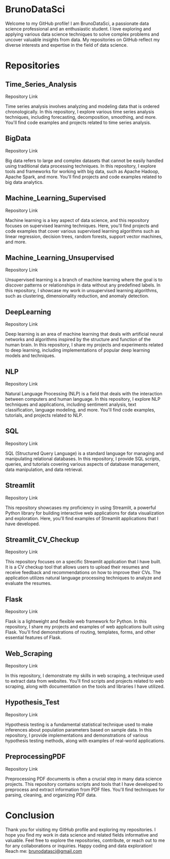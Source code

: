# BrunoDataSci
Welcome to my GitHub profile! I am BrunoDataSci, a passionate data science professional and an enthusiastic student. I love exploring and applying various data science techniques to solve complex problems and uncover valuable insights from data. My repositories on GitHub reflect my diverse interests and expertise in the field of data science.

# Repositories

## Time_Series_Analysis
Repository Link

Time series analysis involves analyzing and modeling data that is ordered chronologically. In this repository, I explore various time series analysis techniques, including forecasting, decomposition, smoothing, and more. You'll find code examples and projects related to time series analysis.

## BigData
Repository Link

Big data refers to large and complex datasets that cannot be easily handled using traditional data processing techniques. In this repository, I explore tools and frameworks for working with big data, such as Apache Hadoop, Apache Spark, and more. You'll find projects and code examples related to big data analytics.

## Machine_Learning_Supervised
Repository Link

Machine learning is a key aspect of data science, and this repository focuses on supervised learning techniques. Here, you'll find projects and code examples that cover various supervised learning algorithms such as linear regression, decision trees, random forests, support vector machines, and more.

## Machine_Learning_Unsupervised
Repository Link

Unsupervised learning is a branch of machine learning where the goal is to discover patterns or relationships in data without any predefined labels. In this repository, I showcase my work in unsupervised learning algorithms, such as clustering, dimensionality reduction, and anomaly detection.

## DeepLearning
Repository Link

Deep learning is an area of machine learning that deals with artificial neural networks and algorithms inspired by the structure and function of the human brain. In this repository, I share my projects and experiments related to deep learning, including implementations of popular deep learning models and techniques.

## NLP
Repository Link

Natural Language Processing (NLP) is a field that deals with the interaction between computers and human language. In this repository, I explore NLP techniques and applications, including sentiment analysis, text classification, language modeling, and more. You'll find code examples, tutorials, and projects related to NLP.

## SQL
Repository Link

SQL (Structured Query Language) is a standard language for managing and manipulating relational databases. In this repository, I provide SQL scripts, queries, and tutorials covering various aspects of database management, data manipulation, and data retrieval.

## Streamlit
Repository Link

This repository showcases my proficiency in using Streamlit, a powerful Python library for building interactive web applications for data visualization and exploration. Here, you'll find examples of Streamlit applications that I have developed.

## Streamlit_CV_Checkup
Repository Link

This repository focuses on a specific Streamlit application that I have built. It is a CV checkup tool that allows users to upload their resumes and receive feedback and recommendations on how to improve their CVs. The application utilizes natural language processing techniques to analyze and evaluate the resumes.

## Flask
Repository Link

Flask is a lightweight and flexible web framework for Python. In this repository, I share my projects and examples of web applications built using Flask. You'll find demonstrations of routing, templates, forms, and other essential features of Flask.

## Web_Scraping
Repository Link

In this repository, I demonstrate my skills in web scraping, a technique used to extract data from websites. You'll find scripts and projects related to web scraping, along with documentation on the tools and libraries I have utilized.

## Hypothesis_Test
Repository Link

Hypothesis testing is a fundamental statistical technique used to make inferences about population parameters based on sample data. In this repository, I provide implementations and demonstrations of various hypothesis testing methods, along with examples of real-world applications.

## PreprocessingPDF
Repository Link

Preprocessing PDF documents is often a crucial step in many data science projects. This repository contains scripts and tools that I have developed to preprocess and extract information from PDF files. You'll find techniques for parsing, cleaning, and organizing PDF data.

# Conclusion
Thank you for visiting my GitHub profile and exploring my repositories. I hope you find my work in data science and related fields informative and valuable. Feel free to explore the repositories, contribute, or reach out to me for any collaborations or inquiries. Happy coding and data exploration!
Reach me: brunodatasci@gmail.com
